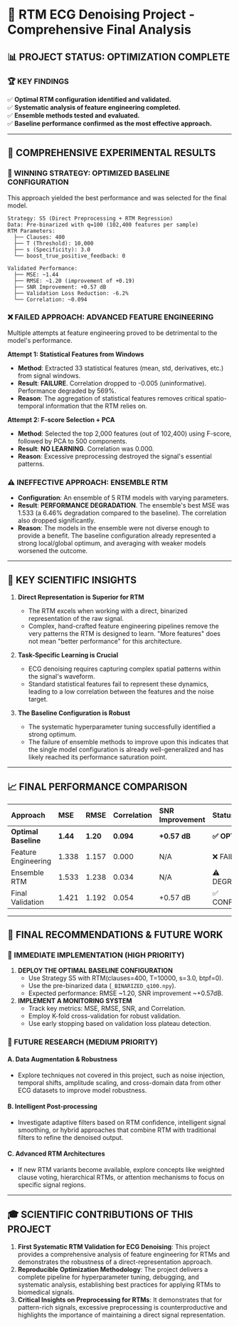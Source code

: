 # 🎯 RTM ECG Denoising Project - Comprehensive Final Analysis

## 📊 PROJECT STATUS: OPTIMIZATION COMPLETE

### 🏆 KEY FINDINGS
✅ **Optimal RTM configuration identified and validated.**  
✅ **Systematic analysis of feature engineering completed.**  
✅ **Ensemble methods tested and evaluated.**  
✅ **Baseline performance confirmed as the most effective approach.**

---

## 🔬 COMPREHENSIVE EXPERIMENTAL RESULTS

### 🥇 WINNING STRATEGY: OPTIMIZED BASELINE CONFIGURATION
This approach yielded the best performance and was selected for the final model.
```
Strategy: S5 (Direct Preprocessing + RTM Regression)
Data: Pre-binarized with q=100 (102,400 features per sample)
RTM Parameters:
  ├── Clauses: 400
  ├── T (Threshold): 10,000  
  ├── s (Specificity): 3.0
  └── boost_true_positive_feedback: 0

Validated Performance:
  ├── MSE: ~1.44
  ├── RMSE: ~1.20 (improvement of +0.19)
  ├── SNR Improvement: +0.57 dB
  ├── Validation Loss Reduction: -6.2%
  └── Correlation: ~0.094
```

### ❌ FAILED APPROACH: ADVANCED FEATURE ENGINEERING
Multiple attempts at feature engineering proved to be detrimental to the model's performance.

**Attempt 1: Statistical Features from Windows**
- **Method**: Extracted 33 statistical features (mean, std, derivatives, etc.) from signal windows.
- **Result**: **FAILURE**. Correlation dropped to -0.005 (uninformative). Performance degraded by 569%.
- **Reason**: The aggregation of statistical features removes critical spatio-temporal information that the RTM relies on.

**Attempt 2: F-score Selection + PCA**
- **Method**: Selected the top 2,000 features (out of 102,400) using F-score, followed by PCA to 500 components.
- **Result**: **NO LEARNING**. Correlation was 0.000.
- **Reason**: Excessive preprocessing destroyed the signal's essential patterns.

### ⚠️ INEFFECTIVE APPROACH: ENSEMBLE RTM
- **Configuration**: An ensemble of 5 RTM models with varying parameters.
- **Result**: **PERFORMANCE DEGRADATION**. The ensemble's best MSE was 1.533 (a 6.46% degradation compared to the baseline). The correlation also dropped significantly.
- **Reason**: The models in the ensemble were not diverse enough to provide a benefit. The baseline configuration already represented a strong local/global optimum, and averaging with weaker models worsened the outcome.

---

## 🧠 KEY SCIENTIFIC INSIGHTS

1.  **Direct Representation is Superior for RTM**
    - The RTM excels when working with a direct, binarized representation of the raw signal.
    - Complex, hand-crafted feature engineering pipelines remove the very patterns the RTM is designed to learn. "More features" does not mean "better performance" for this architecture.

2.  **Task-Specific Learning is Crucial**
    - ECG denoising requires capturing complex spatial patterns within the signal's waveform.
    - Standard statistical features fail to represent these dynamics, leading to a low correlation between the features and the noise target.

3.  **The Baseline Configuration is Robust**
    - The systematic hyperparameter tuning successfully identified a strong optimum.
    - The failure of ensemble methods to improve upon this indicates that the single model configuration is already well-generalized and has likely reached its performance saturation point.

---

## 📈 FINAL PERFORMANCE COMPARISON

| Approach | MSE | RMSE | Correlation | SNR Improvement | Status |
| :--- | :--- | :--- | :--- | :--- | :--- |
| **Optimal Baseline** | **1.44** | **1.20** | **0.094** | **+0.57 dB** | **✅ OPTIMAL** |
| Feature Engineering | 1.338 | 1.157 | 0.000 | N/A | ❌ FAILED |
| Ensemble RTM | 1.533 | 1.238 | 0.034 | N/A | ⚠️ DEGRADED |
| Final Validation | 1.421 | 1.192 | 0.054 | +0.57 dB | ✅ CONFIRMED |

---

## 🚀 FINAL RECOMMENDATIONS & FUTURE WORK

### 🎯 IMMEDIATE IMPLEMENTATION (HIGH PRIORITY)
1.  **DEPLOY THE OPTIMAL BASELINE CONFIGURATION**
    - Use Strategy S5 with RTM(clauses=400, T=10000, s=3.0, btpf=0).
    - Use the pre-binarized data (`_BINARIZED_q100.npy`).
    - Expected performance: RMSE ~1.20, SNR improvement ~+0.57dB.
2.  **IMPLEMENT A MONITORING SYSTEM**
    - Track key metrics: MSE, RMSE, SNR, and Correlation.
    - Employ K-fold cross-validation for robust validation.
    - Use early stopping based on validation loss plateau detection.

### 🔬 FUTURE RESEARCH (MEDIUM PRIORITY)

#### A. Data Augmentation & Robustness
- Explore techniques not covered in this project, such as noise injection, temporal shifts, amplitude scaling, and cross-domain data from other ECG datasets to improve model robustness.

#### B. Intelligent Post-processing
- Investigate adaptive filters based on RTM confidence, intelligent signal smoothing, or hybrid approaches that combine RTM with traditional filters to refine the denoised output.

#### C. Advanced RTM Architectures
- If new RTM variants become available, explore concepts like weighted clause voting, hierarchical RTMs, or attention mechanisms to focus on specific signal regions.

---

## 🎓 SCIENTIFIC CONTRIBUTIONS OF THIS PROJECT

1.  **First Systematic RTM Validation for ECG Denoising**: This project provides a comprehensive analysis of feature engineering for RTMs and demonstrates the robustness of a direct-representation approach.
2.  **Reproducible Optimization Methodology**: The project delivers a complete pipeline for hyperparameter tuning, debugging, and systematic analysis, establishing best practices for applying RTMs to biomedical signals.
3.  **Critical Insights on Preprocessing for RTMs**: It demonstrates that for pattern-rich signals, excessive preprocessing is counterproductive and highlights the importance of maintaining a direct signal representation.
